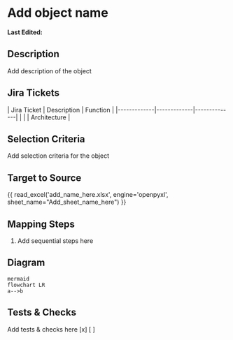 <h1>Add object name</h1>
<p><strong> Last Edited: </strong></p>
<h2>Description</h2>
<p>Add description of the object</p>
<h2>Jira Tickets</h2>
<p>| Jira Ticket | Description | Function     |
|-------------|-------------|--------------|
|             |             | Architecture |</p>
<h2>Selection Criteria</h2>
<p>Add selection criteria for the object</p>
<h2>Target to Source</h2>
<p>{{ read_excel('add_name_here.xlsx', engine='openpyxl', sheet_name="Add_sheet_name_here") }}</p>
<h2>Mapping Steps</h2>
<ol>
<li>Add sequential steps here</li>
</ol>
<h2>Diagram</h2>
<p><code>mermaid
flowchart LR
a--&gt;b</code></p>
<h2>Tests &amp; Checks</h2>
<p>Add tests &amp; checks here
[x]
[ ]</p>